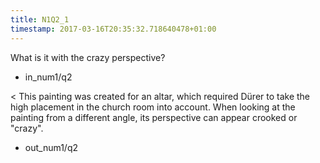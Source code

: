 ```yaml
---
title: N1Q2_1
timestamp: 2017-03-16T20:35:32.718640478+01:00
---
```


What is it with the crazy perspective?
* in_num1/q2

< This painting was created for an altar, which required Dürer to take the high placement in the church room into account. When looking at the painting from a different angle, its perspective can appear crooked or "crazy".
* out_num1/q2
